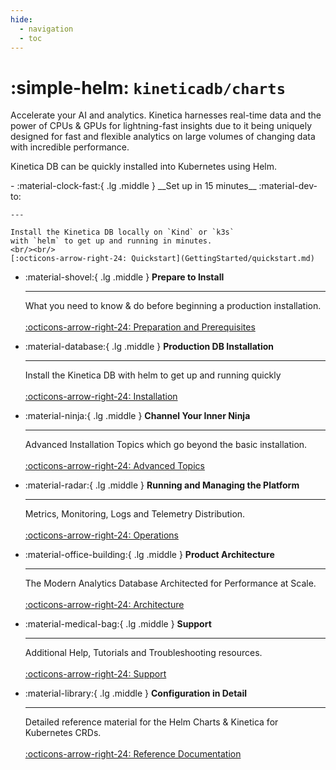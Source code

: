 ```yaml
---
hide:
  - navigation  
  - toc
---
```

# :simple-helm: `kineticadb/charts`  

[//]: # (Version={{kinetica_full_version}})

Accelerate your AI and analytics. Kinetica harnesses real-time data and the power of CPUs &  GPUs for 
lightning-fast insights due to it being uniquely designed for fast and flexible analytics on large volumes 
of changing data with incredible performance.

Kinetica DB can be quickly installed into Kubernetes using Helm.

<div class="grid cards" markdown>
-   :material-clock-fast:{ .lg .middle } __Set up in 15 minutes__ :material-dev-to:

    ---

    Install the Kinetica DB locally on `Kind` or `k3s`
    with `helm` to get up and running in minutes.
    <br/><br/>
    [:octicons-arrow-right-24: Quickstart](GettingStarted/quickstart.md)

-   :material-shovel:{ .lg .middle } __Prepare to Install__

    ---

    What you need to know & do before beginning a production installation.
    <br/><br/>
    [:octicons-arrow-right-24: Preparation and Prerequisites](GettingStarted/preparation_and_prerequisites.md)

-   :material-database:{ .lg .middle } __Production DB Installation__

    ---

    Install the Kinetica DB with helm to get up and running quickly
    <br/><br/>
    [:octicons-arrow-right-24: Installation](GettingStarted/installation.md)

-   :material-ninja:{ .lg .middle } __Channel Your Inner Ninja__

    ---

    Advanced Installation Topics which go beyond the basic installation.
    <br/><br/>
    [:octicons-arrow-right-24: Advanced Topics](Advanced/index.md)

-   :material-radar:{ .lg .middle } __Running and Managing the Platform__

    ---

    Metrics, Monitoring, Logs and Telemetry Distribution.
    <br/><br/>
    [:octicons-arrow-right-24: Operations](Operations/index.md)

-   :material-office-building:{ .lg .middle } __Product Architecture__

    ---

    The Modern Analytics Database Architected for Performance at Scale.
    <br/><br/>
    [:octicons-arrow-right-24: Architecture](Architecture/index.md)

-   :material-medical-bag:{ .lg .middle } __Support__

    ---

    Additional Help, Tutorials and Troubleshooting resources.
    <br/><br/>
    [:octicons-arrow-right-24: Support](Support/index.md)

-  :material-library:{ .lg .middle } __Configuration in Detail__

    ---

    Detailed reference material for the Helm Charts & Kinetica for Kubernetes CRDs.
   <br/><br/>
    [:octicons-arrow-right-24: Reference Documentation](Reference/index.md "Reference material for the Helm Charts & Kubernetes CRDs")
</div>
